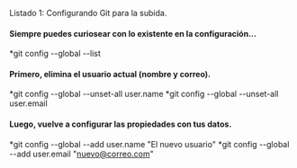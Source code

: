 Listado 1: Configurando Git para la subida.

 #### Siempre puedes curiosear con lo existente en la configuración...
*git config --global --list
 
 #### Primero, elimina el usuario actual (nombre y correo).
*git config --global --unset-all user.name
*git config --global --unset-all user.email
 
 #### Luego, vuelve a configurar las propiedades con tus datos.
*git config --global --add user.name "El nuevo usuario"
*git config --global --add user.email "nuevo@correo.com"
